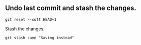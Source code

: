 ## Undo last commit and stash the changes.

```
git reset --soft HEAD~1
```
Stash the changes.
```
git stash save "Saving instead"
```
